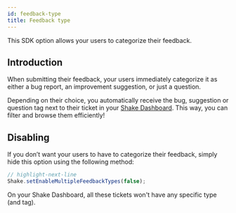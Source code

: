 ```yaml
---
id: feedback-type
title: Feedback type
---
```

This SDK option allows your users to categorize their feedback.

## Introduction
When submitting their feedback, your users immediately categorize it as either a bug report, an improvement suggestion, or just a question.

Depending on their choice, you automatically receive the <span class="tag-button pink-tag-button">bug</span>, <span class="tag-button pink-tag-button">suggestion</span> or <span class="tag-button pink-tag-button">question</span> tag next to their ticket in your [Shake Dashboard](https://app.shakebugs.com). This way, you can filter and browse them efficiently!

## Disabling
If you don’t want your users to have to categorize their feedback, simply hide this option using the following method:

```javascript title="App.js"
// highlight-next-line
Shake.setEnableMultipleFeedbackTypes(false);
```

On your Shake Dashboard, all these tickets won't have any specific type (and tag).
